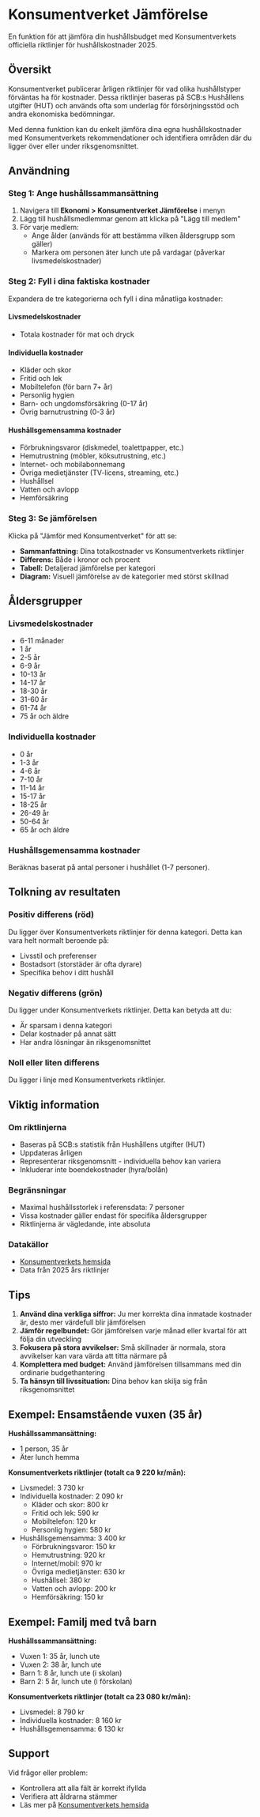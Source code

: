 # Konsumentverket Jämförelse

En funktion för att jämföra din hushållsbudget med Konsumentverkets officiella riktlinjer för hushållskostnader 2025.

## Översikt

Konsumentverket publicerar årligen riktlinjer för vad olika hushållstyper förväntas ha för kostnader. Dessa riktlinjer baseras på SCB:s Hushållens utgifter (HUT) och används ofta som underlag för försörjningsstöd och andra ekonomiska bedömningar.

Med denna funktion kan du enkelt jämföra dina egna hushållskostnader med Konsumentverkets rekommendationer och identifiera områden där du ligger över eller under riksgenomsnittet.

## Användning

### Steg 1: Ange hushållssammansättning

1. Navigera till **Ekonomi > Konsumentverket Jämförelse** i menyn
2. Lägg till hushållsmedlemmar genom att klicka på "Lägg till medlem"
3. För varje medlem:
   - Ange ålder (används för att bestämma vilken åldersgrupp som gäller)
   - Markera om personen äter lunch ute på vardagar (påverkar livsmedelskostnader)

### Steg 2: Fyll i dina faktiska kostnader

Expandera de tre kategorierna och fyll i dina månatliga kostnader:

#### Livsmedelskostnader
- Totala kostnader för mat och dryck

#### Individuella kostnader
- Kläder och skor
- Fritid och lek
- Mobiltelefon (för barn 7+ år)
- Personlig hygien
- Barn- och ungdomsförsäkring (0-17 år)
- Övrig barnutrustning (0-3 år)

#### Hushållsgemensamma kostnader
- Förbrukningsvaror (diskmedel, toalettpapper, etc.)
- Hemutrustning (möbler, köksutrustning, etc.)
- Internet- och mobilabonnemang
- Övriga medietjänster (TV-licens, streaming, etc.)
- Hushållsel
- Vatten och avlopp
- Hemförsäkring

### Steg 3: Se jämförelsen

Klicka på "Jämför med Konsumentverket" för att se:

- **Sammanfattning:** Dina totalkostnader vs Konsumentverkets riktlinjer
- **Differens:** Både i kronor och procent
- **Tabell:** Detaljerad jämförelse per kategori
- **Diagram:** Visuell jämförelse av de kategorier med störst skillnad

## Åldersgrupper

### Livsmedelskostnader
- 6-11 månader
- 1 år
- 2-5 år
- 6-9 år
- 10-13 år
- 14-17 år
- 18-30 år
- 31-60 år
- 61-74 år
- 75 år och äldre

### Individuella kostnader
- 0 år
- 1-3 år
- 4-6 år
- 7-10 år
- 11-14 år
- 15-17 år
- 18-25 år
- 26-49 år
- 50-64 år
- 65 år och äldre

### Hushållsgemensamma kostnader
Beräknas baserat på antal personer i hushållet (1-7 personer).

## Tolkning av resultaten

### Positiv differens (röd)
Du ligger över Konsumentverkets riktlinjer för denna kategori. Detta kan vara helt normalt beroende på:
- Livsstil och preferenser
- Bostadsort (storstäder är ofta dyrare)
- Specifika behov i ditt hushåll

### Negativ differens (grön)
Du ligger under Konsumentverkets riktlinjer. Detta kan betyda att du:
- Är sparsam i denna kategori
- Delar kostnader på annat sätt
- Har andra lösningar än riksgenomsnittet

### Noll eller liten differens
Du ligger i linje med Konsumentverkets riktlinjer.

## Viktig information

### Om riktlinjerna
- Baseras på SCB:s statistik från Hushållens utgifter (HUT)
- Uppdateras årligen
- Representerar riksgenomsnitt - individuella behov kan variera
- Inkluderar inte boendekostnader (hyra/bolån)

### Begränsningar
- Maximal hushållsstorlek i referensdata: 7 personer
- Vissa kostnader gäller endast för specifika åldersgrupper
- Riktlinjerna är vägledande, inte absoluta

### Datakällor
- [Konsumentverkets hemsida](https://www.konsumentverket.se/ekonomi/vilka-kostnader-har-ett-hushall)
- Data från 2025 års riktlinjer

## Tips

1. **Använd dina verkliga siffror:** Ju mer korrekta dina inmatade kostnader är, desto mer värdefull blir jämförelsen
2. **Jämför regelbundet:** Gör jämförelsen varje månad eller kvartal för att följa din utveckling
3. **Fokusera på stora avvikelser:** Små skillnader är normala, stora avvikelser kan vara värda att titta närmare på
4. **Komplettera med budget:** Använd jämförelsen tillsammans med din ordinarie budgethantering
5. **Ta hänsyn till livssituation:** Dina behov kan skilja sig från riksgenomsnittet

## Exempel: Ensamstående vuxen (35 år)

**Hushållssammansättning:**
- 1 person, 35 år
- Äter lunch hemma

**Konsumentverkets riktlinjer (totalt ca 9 220 kr/mån):**
- Livsmedel: 3 730 kr
- Individuella kostnader: 2 090 kr
  - Kläder och skor: 800 kr
  - Fritid och lek: 590 kr
  - Mobiltelefon: 120 kr
  - Personlig hygien: 580 kr
- Hushållsgemensamma: 3 400 kr
  - Förbrukningsvaror: 150 kr
  - Hemutrustning: 920 kr
  - Internet/mobil: 970 kr
  - Övriga medietjänster: 630 kr
  - Hushållsel: 380 kr
  - Vatten och avlopp: 200 kr
  - Hemförsäkring: 150 kr

## Exempel: Familj med två barn

**Hushållssammansättning:**
- Vuxen 1: 35 år, lunch ute
- Vuxen 2: 38 år, lunch ute
- Barn 1: 8 år, lunch ute (i skolan)
- Barn 2: 5 år, lunch ute (i förskolan)

**Konsumentverkets riktlinjer (totalt ca 23 080 kr/mån):**
- Livsmedel: 8 790 kr
- Individuella kostnader: 8 160 kr
- Hushållsgemensamma: 6 130 kr

## Support

Vid frågor eller problem:
- Kontrollera att alla fält är korrekt ifyllda
- Verifiera att åldrarna stämmer
- Läs mer på [Konsumentverkets hemsida](https://www.konsumentverket.se/ekonomi/vilka-kostnader-har-ett-hushall)
